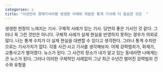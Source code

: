 ```yaml
---
categories: i
title: "이상민의 경제기사비평 생생한 사례와 차분한 통계 기사에 더 필요한 것은  "
---
```

생생한 현장이 느껴지는 기사. 구체적 사례가 있는 기사. 당연히 좋은 기사인 것 같다. 그러나 꼭 그런 것만은 아니다. 구체적 사례가 실제 현실을 반영하지 못하는 경우가 의외로 많다. 나는 통계 수치가 더 실제 현실을 대변할 수 있다고 생각한다. 그러나 통계 수치만으로는 기사가치가 없다. 각종 사건·사고 기사를 생각해보자. 어제 강력범죄가, 화재가, 교통사고가 벌어졌다. 뉴스가 된다. 그 사건의 장소가 내가 알고 있는 동네라면 나에게는 큰 뉴스가 된다. 그러나 이러한 구체적인 사례없이 그냥 최근 수년간 벌어진 강력범죄 건수와 유형을